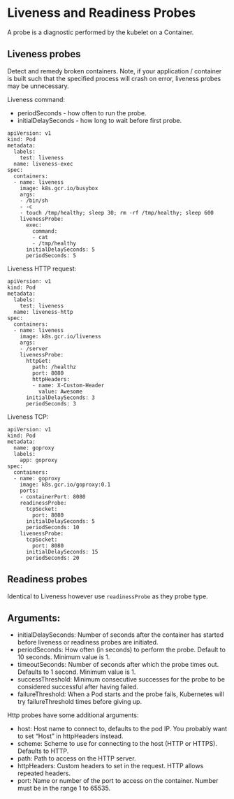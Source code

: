 # Liveness and Readiness Probes

A probe is a diagnostic performed by the kubelet on a Container.

## Liveness probes

Detect and remedy broken containers. Note, if your application / container is built such that the specified process will crash on error, liveness probes may be unnecessary.

Liveness command:

- periodSeconds - how often to run the probe.
- initialDelaySeconds - how long to wait before first probe.

```
apiVersion: v1
kind: Pod
metadata:
  labels:
    test: liveness
  name: liveness-exec
spec:
  containers:
  - name: liveness
    image: k8s.gcr.io/busybox
    args:
    - /bin/sh
    - -c
    - touch /tmp/healthy; sleep 30; rm -rf /tmp/healthy; sleep 600
    livenessProbe:
      exec:
        command:
        - cat
        - /tmp/healthy
      initialDelaySeconds: 5
      periodSeconds: 5
```

Liveness HTTP request:

```
apiVersion: v1
kind: Pod
metadata:
  labels:
    test: liveness
  name: liveness-http
spec:
  containers:
  - name: liveness
    image: k8s.gcr.io/liveness
    args:
    - /server
    livenessProbe:
      httpGet:
        path: /healthz
        port: 8080
        httpHeaders:
        - name: X-Custom-Header
          value: Awesome
      initialDelaySeconds: 3
      periodSeconds: 3
```

Liveness TCP:

```
apiVersion: v1
kind: Pod
metadata:
  name: goproxy
  labels:
    app: goproxy
spec:
  containers:
  - name: goproxy
    image: k8s.gcr.io/goproxy:0.1
    ports:
    - containerPort: 8080
    readinessProbe:
      tcpSocket:
        port: 8080
      initialDelaySeconds: 5
      periodSeconds: 10
    livenessProbe:
      tcpSocket:
        port: 8080
      initialDelaySeconds: 15
      periodSeconds: 20
```

## Readiness probes

Identical to Liveness however use `readinessProbe` as they probe type.

## Arguments:

- initialDelaySeconds: Number of seconds after the container has started before liveness or readiness probes are initiated.
- periodSeconds: How often (in seconds) to perform the probe. Default to 10 seconds. Minimum value is 1.
- timeoutSeconds: Number of seconds after which the probe times out. Defaults to 1 second. Minimum value is 1.
- successThreshold: Minimum consecutive successes for the probe to be considered successful after having failed.
- failureThreshold: When a Pod starts and the probe fails, Kubernetes will try failureThreshold times before giving up.

Http probes have some additional arguments:

- host: Host name to connect to, defaults to the pod IP. You probably want to set “Host” in httpHeaders instead.
- scheme: Scheme to use for connecting to the host (HTTP or HTTPS). Defaults to HTTP.
- path: Path to access on the HTTP server.
- httpHeaders: Custom headers to set in the request. HTTP allows repeated headers.
- port: Name or number of the port to access on the container. Number must be in the range 1 to 65535.
